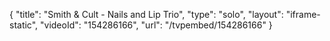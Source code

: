 {
    "title": "Smith & Cult - Nails and Lip Trio",
    "type": "solo",
    "layout": "iframe-static",
    "videoId": "154286166",
    "url": "\/tvpembed\/154286166"
}